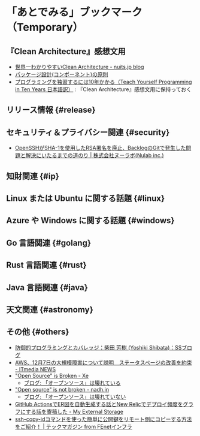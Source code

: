 # 「あとでみる」ブックマーク（Temporary）

## 『Clean Architecture』感想文用

- [世界一わかりやすいClean Architecture - nuits.jp blog](https://www.nuits.jp/entry/easiest-clean-architecture-2019-09)
- [パッケージ設計(コンポーネント)の原則](https://zenn.dev/uesho/articles/c819d53be1d6d9d120e8)
- [プログラミングを独習するには10年かかる（Teach Yourself Programming in Ten Years 日本語訳）](https://www.yamdas.org/column/technique/21-daysj.html) : 『Clean Architecture』感想文用に保持っておく


## リリース情報 {#release}


## セキュリティ＆プライバシー関連 {#security}

- [OpenSSHがSHA-1を使用したRSA署名を廃止、BacklogのGitで発生した問題と解決にいたるまでの道のり | 株式会社ヌーラボ(Nulab inc.)](https://nulab.com/ja/blog/backlog/disables-rsa-sig-using-the-sha-1-in-openssh/)

## 知財関連 {#ip}


## Linux または Ubuntu に関する話題 {#linux}


## Azure や Windows に関する話題 {#windows}


## Go 言語関連 {#golang}


## Rust 言語関連 {#rust}


## Java  言語関連 {#java}


## 天文関連 {#astronomy}


## その他 {#others}

- [防御的プログラミングとカバレッジ：柴田 芳樹 (Yoshiki Shibata)：SSブログ](https://yshibata.blog.ss-blog.jp/2010-06-05)
- [AWS、12月7日の大規模障害について説明　ステータスページの改善を約束 - ITmedia NEWS](https://www.itmedia.co.jp/news/articles/2112/13/news063.html)
- ["Open Source" is Broken - Xe](https://christine.website/blog/open-source-broken-2021-12-11)
  - [ブログ: 「オープンソース」は壊れている](https://okuranagaimo.blogspot.com/2021/12/blog-post_13.html)
- ["Open source" is not broken - nadh.in](https://nadh.in/blog/open-source-is-not-broken/)
  - [ブログ: 「オープンソース」は壊れていない](https://okuranagaimo.blogspot.com/2021/12/blog-post_89.html)
- [GitHub ActionsでER図を自動生成する話とNew Relicでデプロイ頻度をグラフにする話を寄稿した - My External Storage](https://budougumi0617.github.io/2021/12/12/publish_base_blog/)
- [ssh-copy-idコマンドを使った簡単に公開鍵をリモート側にコピーする方法をご紹介！ | テックマガジン from FEnetインフラ](https://www.fenet.jp/infla/column/network/ssh-copy-id%e3%82%b3%e3%83%9e%e3%83%b3%e3%83%89%e3%82%92%e4%bd%bf%e3%81%a3%e3%81%9f%e7%b0%a1%e5%8d%98%e3%81%ab%e5%85%ac%e9%96%8b%e9%8d%b5%e3%82%92%e3%83%aa%e3%83%a2%e3%83%bc%e3%83%88%e5%81%b4%e3%81%ab/)

<!-- eof -->
